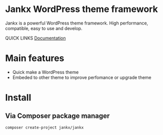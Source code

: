 Jankx WordPress theme framework
=

Jankx is a powerful WordPress theme framework. High performance, compatible, easy to use and develop.

QUICK LINKS
[Documentation](https://jankx.github.io)

# Main features

- Quick make a WordPress theme
- Embeded to other theme to improve perfomance or upgrade theme

# Install

## Via Composer package manager
```
composer create-project jankx/jankx
```



